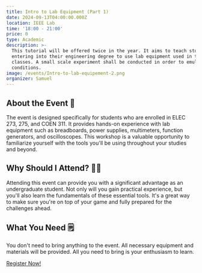 ```yaml
---
title: Intro to Lab Equipment (Part 1)
date: 2024-09-13T04:00:00.000Z
location: IEEE Lab
time: '18:00 - 21:00'
price: 0
type: Academic
description: >-
  This tutorial will be offered twice in the year. It aims to teach students
  entering into their engineering degree to use lab equipment used in their
  classes. A small scale experiment shall be conducted in order to emulate lab
  conditions.
image: /events/Intro-to-lab-equipement-2.png
organizer: Samuel
---
```


## About the Event 🤔

The event is designed specifically for students who are enrolled in ELEC 273, 275, and COEN 311. It provides hands-on experience with lab equipment such as breadboards, power supplies, multimeters, function generators, and oscilloscopes. This workshop is a valuable opportunity to familiarize yourself with the tools you'll be using throughout your studies and beyond.

## Why Should I Attend? 🤷‍♂️

Attending this event can provide you with a significant advantage as an undergraduate student. Not only will you gain practical experience, but you'll also learn the fundamentals of these essential tools. It's a great way to make sure you're on top of your game and fully prepared for the challenges ahead.

## What You Need 🗒️

You don't need to bring anything to the event. All necessary equipment and materials will be provided. All you need to bring is your enthusiasm to learn.

[Register Now!](https://www.zeffy.com/en-CA/ticketing/9eb5706a-b9d1-4a96-b15a-3fdea39234b2)
